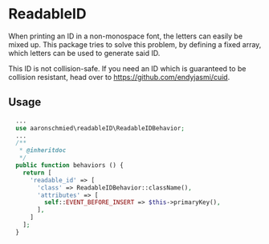 # ReadableID

When printing an ID in a non-monospace font, the letters can easily be mixed up. This package
tries to solve this problem, by defining a fixed array, which letters can be used to generate
said ID.

This ID is not collision-safe. If you need an ID which is guaranteed to be collision resistant, head over to https://github.com/endyjasmi/cuid.

## Usage

``` php
  ...
  use aaronschmied\readableID\ReadableIDBehavior;
  ...
  /**
   * @inheritdoc
   */
  public function behaviors () {
    return [
      'readable_id' => [
        'class' => ReadableIDBehavior::className(),
        'attributes' => [
          self::EVENT_BEFORE_INSERT => $this->primaryKey(),
        ],
      ]
    ];
  }


```
